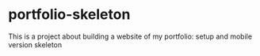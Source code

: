 # portfolio-skeleton
This is a project about building a website of my portfolio: setup and mobile version skeleton
